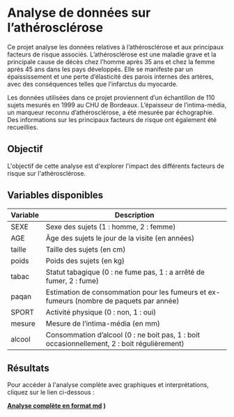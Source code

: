 # Analyse de données sur l’athérosclérose

Ce projet analyse les données relatives à l’athérosclérose et aux principaux facteurs de risque associés. L’athérosclérose est une maladie grave et la principale cause de décès chez l’homme après 35 ans et chez la femme après 45 ans dans les pays développés. Elle se manifeste par un épaississement et une perte d’élasticité des parois internes des artères, avec des conséquences telles que l’infarctus du myocarde.

Les données utilisées dans ce projet proviennent d’un échantillon de 110 sujets mesurés en 1999 au CHU de Bordeaux. L’épaisseur de l’intima-média, un marqueur reconnu d’athérosclérose, a été mesurée par échographie. Des informations sur les principaux facteurs de risque ont également été recueillies.

## Objectif

L'objectif de cette analyse est d'explorer l'impact des différents facteurs de risque sur l'athérosclérose.

## Variables disponibles

| **Variable** | **Description** |
|--------------|------------------|
| SEXE         | Sexe des sujets (1 : homme, 2 : femme) |
| AGE          | Âge des sujets le jour de la visite (en années) |
| taille       | Taille des sujets (en cm) |
| poids        | Poids des sujets (en kg) |
| tabac        | Statut tabagique (0 : ne fume pas, 1 : a arrêté de fumer, 2 : fume) |
| paqan        | Estimation de consommation pour les fumeurs et ex-fumeurs (nombre de paquets par année) |
| SPORT        | Activité physique (0 : non, 1 : oui) |
| mesure       | Mesure de l’intima-média (en mm) |
| alcool       | Consommation d’alcool (0 : ne boit pas, 1 : boit occasionnellement, 2 : boit régulièrement) |

## Résultats

Pour accéder à l'analyse complète avec graphiques et interprétations, cliquez sur le lien ci-dessous :

**[Analyse complète en format md](bete_eden_intima_rapport.md)
)**


